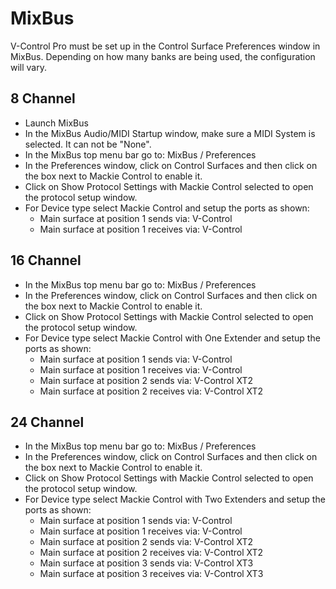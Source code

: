 # MixBus

V-Control Pro must be set up in the Control Surface Preferences window in MixBus.  Depending on how many banks are being used, the configuration will vary.

## 8 Channel

- Launch MixBus
- In the MixBus Audio/MIDI Startup window, make sure a MIDI System is selected. It can not be "None".
- In the MixBus top menu bar go to: MixBus / Preferences
- In the Preferences window, click on Control Surfaces and then click on the box next to  Mackie Control to enable it.
- Click on Show Protocol Settings with Mackie Control selected to open the protocol setup window.
- For Device type select Mackie Control and setup the ports as shown:
    - Main surface at position 1 sends via: V-Control
    - Main surface at position 1 receives via: V-Control



## 16 Channel

- In the MixBus top menu bar go to: MixBus / Preferences
- In the Preferences window, click on Control Surfaces and then click on the box next to  Mackie Control to enable it.
- Click on Show Protocol Settings with Mackie Control selected to open the protocol setup window.
- For Device type select Mackie Control with One Extender and setup the ports as shown:
    - Main surface at position 1 sends via: V-Control
    - Main surface at position 1 receives via: V-Control
    - Main surface at position 2 sends via: V-Control XT2
    - Main surface at position 2 receives via: V-Control XT2

## 24 Channel

- In the MixBus top menu bar go to: MixBus / Preferences
- In the Preferences window, click on Control Surfaces and then click on the box next to  Mackie Control to enable it.
- Click on Show Protocol Settings with Mackie Control selected to open the protocol setup window.
- For Device type select Mackie Control with Two Extenders and setup the ports as shown:
    - Main surface at position 1 sends via: V-Control
    - Main surface at position 1 receives via: V-Control
    - Main surface at position 2 sends via: V-Control XT2
    - Main surface at position 2 receives via: V-Control XT2
    - Main surface at position 3 sends via: V-Control XT3
    - Main surface at position 3 receives via: V-Control XT3
